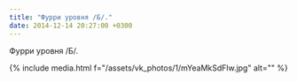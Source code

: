 ```yaml
---
title: "Фурри уровня /Б/."
date: 2014-12-14 20:27:00 +0300
---
```


Фурри уровня /Б/.

{% include media.html f="/assets/vk_photos/1/mYeaMkSdFlw.jpg" alt="" %}
